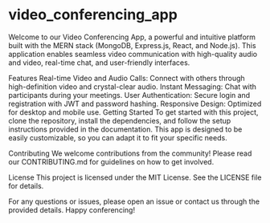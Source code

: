 # video_conferencing_app
Welcome to our Video Conferencing App, a powerful and intuitive platform built with the MERN stack (MongoDB, Express.js, React, and Node.js). This application enables seamless video communication with high-quality audio and video, real-time chat, and user-friendly interfaces.

Features
Real-time Video and Audio Calls: Connect with others through high-definition video and crystal-clear audio.
Instant Messaging: Chat with participants during your meetings.
User Authentication: Secure login and registration with JWT and password hashing.
Responsive Design: Optimized for desktop and mobile use.
Getting Started
To get started with this project, clone the repository, install the dependencies, and follow the setup instructions provided in the documentation. This app is designed to be easily customizable, so you can adapt it to fit your specific needs.

Contributing
We welcome contributions from the community! Please read our CONTRIBUTING.md for guidelines on how to get involved.

License
This project is licensed under the MIT License. See the LICENSE file for details.

For any questions or issues, please open an issue or contact us through the provided details. Happy conferencing!
